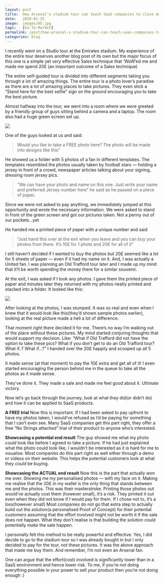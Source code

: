 ```yaml
---
layout: post
title:  How Arsenal’s stadium tour can teach SaaS companies to close deals
date:   2020-01-25
image:  images/05.jpg
tags:   [Go-To-Market]
permalink: /post/how-arsenal-s-stadium-tour-can-teach-saas-companies-to-close-deals
categories: blog
---
```


I recently went on a Studio tour at the Emirates stadium. My experience of the entire tour deserves another blog post of its own but the major focus of this one is a simple yet _very_ effective Sales technique that ‘WoW’ed me and made me spend 20£ (an important outcome of a Sales technique)



The entire self-guided tour is divided into different segments taking you through a lot of amazing things. The entire tour is a photo lover’s paradise as there are a lot of amazing places to take pictures. They even stick a “Stand here for the best selfie” sign on the ground encouraging you to take the best picture.



Almost halfway into the tour, we went into a room where we were greeted by a friendly group of guys sitting behind a camera and a laptop. The room also had a huge green screen set up.



![](https://static.wixstatic.com/media/cd78de_51687b4444c94e0d8772a840aa06851a~mv2.jpeg/v1/fill/w_740,h_555,al_c,q_90,usm_0.66_1.00_0.01/cd78de_51687b4444c94e0d8772a840aa06851a~mv2.webp)

One of the guys looked at us and said:

> Would you like to take a FREE photo here? The photo will be made into designs like this”

He showed us a folder with 5 photos of a fan in different templates. The templates resembled the photos usually taken by football stars — holding a jersey in front of a crowd, newspaper articles talking about your signing, dressing room jersey pics.

> “We can have your photo and name on this one. Just write your name and preferred Jersey number here” he said as he passed on a piece of paper.

Since we were not asked to pay anything, we immediately jumped at this opportunity and wrote the necessary information. We were asked to stand in front of the green screen and got our pictures taken. Not a penny out of our pockets…yet

He handed me a printed piece of paper with a unique number and said

> “Just hand this over at the exit when you leave and you can buy your photos from there. It’s 10£ for 1 photo and 20£ for all of it”

I still haven’t decided if I wanted to buy the photos but 20£ seemed like a lot for 5 sheets of paper — even if it had my name on it. And, I was actually a United fan. I was planning an Old Trafford tour later and I made up my mind that it’ll be worth spending the money there for a similar souvenir.



At the exit, I was asked if I took any photos. I gave them the printed piece of paper and minutes later they returned with my photos neatly printed and stacked into a folder. It looked like this:



![](https://static.wixstatic.com/media/cd78de_60713af2d562444bbe58e0940e459a64~mv2.jpeg/v1/fill/w_740,h_996,al_c,q_90,usm_0.66_1.00_0.01/cd78de_60713af2d562444bbe58e0940e459a64~mv2.webp)

After looking at the photos, I was stumped. It was so real and even when I knew that it would look like this(they’d shown sample photos earlier), looking at the real picture made a hell a lot of difference.



That moment right there decided it for me. There’s no way I’m walking out of the place without these pictures. My mind started conjuring thoughts that would support my decision. Like: “What if Old Trafford did not have the option to take these pics? What if you don’t get to do an Old Trafford tour? What if..? What if…?” I handed over the 20£ happily and scooped up all 5 photos.



It made sense (at that moment) to pay the 10£ extra and get all of it! I even started encouraging the person behind me in the queue to take all the photos as it made sense.

They’ve done it. They made a sale and made me feel good about it. Ultimate victory.

Now let’s go back through the journey, look at what they did(or didn’t do) and how it can be applied to SaaS products.



**A FREE trial** Now this is important. If I had been asked to pay upfront to have my photos taken, I would’ve refused as I’d be paying for something that I can’t even see. Many SaaS companies get this part right, they offer a free “No Strings attached” trial of their product to anyone who’s interested.



**Showcasing a potential end result** The guy showed me what my photo _could_ look like before I agreed to take a picture. If he had just explained what the photo could look like, I wouldn’t be interested as it is hard for me to visualise. Most companies do this part right as well either through a demo or videos on their website. This helps the potential customers look at what they _could_ be buying.



**Showcasing the ACTUAL end result** Now this is the part that actually won me over. Showing me my personalised photos — with my face on it. Making me realise that the 20£ in my wallet is the only thing that stands between me and the photos. This was their masterstroke. Printing those photos out would’ve actually cost them (however small), it’s a risk. They printed it out even when they did not know if I would pay for them. If I chose not to, it’s a loss(however small) Most companies do not go that extra step to actually build out the solution(a personalised Proof of Concept) for their potential customers assuming that the effort involved might not be worth it if the sale does not happen. What they don’t realise is that building the solution could potentially _make_ the sale happen.



I personally felt this method to be really powerful and effective. Yes, I did decide to go to the stadium tour so I was already bought in but I only decided to pay for the tour, not these pictures. It was the above approach that made me buy them. And remember, I’m not even an Arsenal fan.



One can argue that the effort(cost) involved is significantly lower than in a SaaS environment and hence lower risk. To me, if you’re not doing everything possible in your power to sell your product then you’re not doing enough :)
